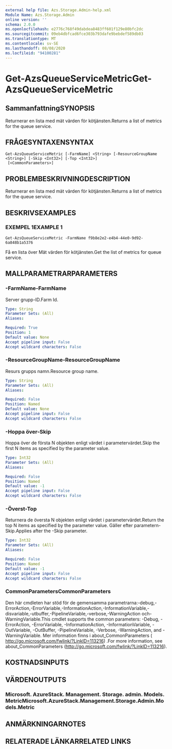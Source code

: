 ```yaml
---
external help file: Azs.Storage.Admin-help.xml
Module Name: Azs.Storage.Admin
online version: ''
schema: 2.0.0
ms.openlocfilehash: e2776c768f49dabdea8483ff601f129e80bfc2dc
ms.sourcegitcommit: 09eb4dbfcad6fce303b793dafe9bebdef589db03
ms.translationtype: MT
ms.contentlocale: sv-SE
ms.lasthandoff: 08/08/2020
ms.locfileid: "94100281"
---
```

# <span data-ttu-id="904dc-101">Get-AzsQueueServiceMetric</span><span class="sxs-lookup"><span data-stu-id="904dc-101">Get-AzsQueueServiceMetric</span></span>

## <span data-ttu-id="904dc-102">Sammanfattning</span><span class="sxs-lookup"><span data-stu-id="904dc-102">SYNOPSIS</span></span>
<span data-ttu-id="904dc-103">Returnerar en lista med mät värden för kötjänsten.</span><span class="sxs-lookup"><span data-stu-id="904dc-103">Returns a list of metrics for the queue service.</span></span>

## <span data-ttu-id="904dc-104">FRÅGESYNTAXEN</span><span class="sxs-lookup"><span data-stu-id="904dc-104">SYNTAX</span></span>

```
Get-AzsQueueServiceMetric [-FarmName] <String> [-ResourceGroupName <String>] [-Skip <Int32>] [-Top <Int32>]
 [<CommonParameters>]
```

## <span data-ttu-id="904dc-105">PROBLEMBESKRIVNING</span><span class="sxs-lookup"><span data-stu-id="904dc-105">DESCRIPTION</span></span>
<span data-ttu-id="904dc-106">Returnerar en lista med mät värden för kötjänsten.</span><span class="sxs-lookup"><span data-stu-id="904dc-106">Returns a list of metrics for the queue service.</span></span>

## <span data-ttu-id="904dc-107">BESKRIVS</span><span class="sxs-lookup"><span data-stu-id="904dc-107">EXAMPLES</span></span>

### <span data-ttu-id="904dc-108">EXEMPEL 1</span><span class="sxs-lookup"><span data-stu-id="904dc-108">EXAMPLE 1</span></span>
```
Get-AzsQueueServiceMetric -FarmName f9b8e2e2-e4b4-44e0-9d92-6a848b1a5376
```

<span data-ttu-id="904dc-109">Få en lista över Mät värden för kötjänsten.</span><span class="sxs-lookup"><span data-stu-id="904dc-109">Get the list of metrics for queue service.</span></span>

## <span data-ttu-id="904dc-110">MALLPARAMETRAR</span><span class="sxs-lookup"><span data-stu-id="904dc-110">PARAMETERS</span></span>

### <span data-ttu-id="904dc-111">-FarmName</span><span class="sxs-lookup"><span data-stu-id="904dc-111">-FarmName</span></span>
<span data-ttu-id="904dc-112">Server grupp-ID.</span><span class="sxs-lookup"><span data-stu-id="904dc-112">Farm Id.</span></span>

```yaml
Type: String
Parameter Sets: (All)
Aliases:

Required: True
Position: 1
Default value: None
Accept pipeline input: False
Accept wildcard characters: False
```

### <span data-ttu-id="904dc-113">-ResourceGroupName</span><span class="sxs-lookup"><span data-stu-id="904dc-113">-ResourceGroupName</span></span>
<span data-ttu-id="904dc-114">Resurs grupps namn.</span><span class="sxs-lookup"><span data-stu-id="904dc-114">Resource group name.</span></span>

```yaml
Type: String
Parameter Sets: (All)
Aliases:

Required: False
Position: Named
Default value: None
Accept pipeline input: False
Accept wildcard characters: False
```

### <span data-ttu-id="904dc-115">-Hoppa över</span><span class="sxs-lookup"><span data-stu-id="904dc-115">-Skip</span></span>
<span data-ttu-id="904dc-116">Hoppa över de första N objekten enligt värdet i parametervärdet.</span><span class="sxs-lookup"><span data-stu-id="904dc-116">Skip the first N items as specified by the parameter value.</span></span>

```yaml
Type: Int32
Parameter Sets: (All)
Aliases:

Required: False
Position: Named
Default value: -1
Accept pipeline input: False
Accept wildcard characters: False
```

### <span data-ttu-id="904dc-117">-Överst</span><span class="sxs-lookup"><span data-stu-id="904dc-117">-Top</span></span>
<span data-ttu-id="904dc-118">Returnera de översta N objekten enligt värdet i parametervärdet.</span><span class="sxs-lookup"><span data-stu-id="904dc-118">Return the top N items as specified by the parameter value.</span></span>
<span data-ttu-id="904dc-119">Gäller efter parametern-Skip.</span><span class="sxs-lookup"><span data-stu-id="904dc-119">Applies after the -Skip parameter.</span></span>

```yaml
Type: Int32
Parameter Sets: (All)
Aliases:

Required: False
Position: Named
Default value: -1
Accept pipeline input: False
Accept wildcard characters: False
```

### <span data-ttu-id="904dc-120">CommonParameters</span><span class="sxs-lookup"><span data-stu-id="904dc-120">CommonParameters</span></span>
<span data-ttu-id="904dc-121">Den här cmdleten har stöd för de gemensamma parametrarna:-debug,-ErrorAction,-ErrorVariable,-InformationAction,-InformationVariable,-disvariable,-utbuffer,-PipelineVariable,-verbose,-WarningAction och-WarningVariable.</span><span class="sxs-lookup"><span data-stu-id="904dc-121">This cmdlet supports the common parameters: -Debug, -ErrorAction, -ErrorVariable, -InformationAction, -InformationVariable, -OutVariable, -OutBuffer, -PipelineVariable, -Verbose, -WarningAction, and -WarningVariable.</span></span> <span data-ttu-id="904dc-122">Mer information finns i about_CommonParameters ( http://go.microsoft.com/fwlink/?LinkID=113216) .</span><span class="sxs-lookup"><span data-stu-id="904dc-122">For more information, see about_CommonParameters (http://go.microsoft.com/fwlink/?LinkID=113216).</span></span>

## <span data-ttu-id="904dc-123">KOSTNADS</span><span class="sxs-lookup"><span data-stu-id="904dc-123">INPUTS</span></span>

## <span data-ttu-id="904dc-124">VÄRDEN</span><span class="sxs-lookup"><span data-stu-id="904dc-124">OUTPUTS</span></span>

### <span data-ttu-id="904dc-125">Microsoft. AzureStack. Management. Storage. admin. Models. Metric</span><span class="sxs-lookup"><span data-stu-id="904dc-125">Microsoft.AzureStack.Management.Storage.Admin.Models.Metric</span></span>

## <span data-ttu-id="904dc-126">ANMÄRKNINGAR</span><span class="sxs-lookup"><span data-stu-id="904dc-126">NOTES</span></span>

## <span data-ttu-id="904dc-127">RELATERADE LÄNKAR</span><span class="sxs-lookup"><span data-stu-id="904dc-127">RELATED LINKS</span></span>
